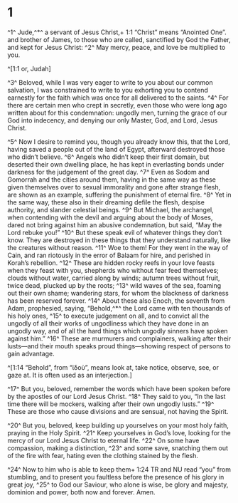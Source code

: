 # 1 
^1^ Jude,^*^ a servant of Jesus Christ,+ 1:1 “Christ” means “Anointed One”. and brother of James, to those who are called, sanctified by God the Father, and kept for Jesus Christ: ^2^ May mercy, peace, and love be multiplied to you. 

^[1:1 or, Judah]

^3^ Beloved, while I was very eager to write to you about our common salvation, I was constrained to write to you exhorting you to contend earnestly for the faith which was once for all delivered to the saints. ^4^ For there are certain men who crept in secretly, even those who were long ago written about for this condemnation: ungodly men, turning the grace of our God into indecency, and denying our only Master, God, and Lord, Jesus Christ. 

^5^ Now I desire to remind you, though you already know this, that the Lord, having saved a people out of the land of Egypt, afterward destroyed those who didn’t believe. ^6^ Angels who didn’t keep their first domain, but deserted their own dwelling place, he has kept in everlasting bonds under darkness for the judgement of the great day. ^7^ Even as Sodom and Gomorrah and the cities around them, having in the same way as these given themselves over to sexual immorality and gone after strange flesh, are shown as an example, suffering the punishment of eternal fire. ^8^ Yet in the same way, these also in their dreaming defile the flesh, despise authority, and slander celestial beings. ^9^ But Michael, the archangel, when contending with the devil and arguing about the body of Moses, dared not bring against him an abusive condemnation, but said, “May the Lord rebuke you!” ^10^ But these speak evil of whatever things they don’t know. They are destroyed in these things that they understand naturally, like the creatures without reason. ^11^ Woe to them! For they went in the way of Cain, and ran riotously in the error of Balaam for hire, and perished in Korah’s rebellion. ^12^ These are hidden rocky reefs in your love feasts when they feast with you, shepherds who without fear feed themselves; clouds without water, carried along by winds; autumn trees without fruit, twice dead, plucked up by the roots; ^13^ wild waves of the sea, foaming out their own shame; wandering stars, for whom the blackness of darkness has been reserved forever. ^14^ About these also Enoch, the seventh from Adam, prophesied, saying, “Behold,^*^ the Lord came with ten thousands of his holy ones, ^15^ to execute judgement on all, and to convict all the ungodly of all their works of ungodliness which they have done in an ungodly way, and of all the hard things which ungodly sinners have spoken against him.” ^16^ These are murmurers and complainers, walking after their lusts—and their mouth speaks proud things—showing respect of persons to gain advantage. 

^[1:14 “Behold”, from “ἰδοὺ”, means look at, take notice, observe, see, or gaze at. It is often used as an interjection.]

^17^ But you, beloved, remember the words which have been spoken before by the apostles of our Lord Jesus Christ. ^18^ They said to you, “In the last time there will be mockers, walking after their own ungodly lusts.” ^19^ These are those who cause divisions and are sensual, not having the Spirit. 

^20^ But you, beloved, keep building up yourselves on your most holy faith, praying in the Holy Spirit. ^21^ Keep yourselves in God’s love, looking for the mercy of our Lord Jesus Christ to eternal life. ^22^ On some have compassion, making a distinction, ^23^ and some save, snatching them out of the fire with fear, hating even the clothing stained by the flesh. 

^24^ Now to him who is able to keep them+ 1:24 TR and NU read “you” from stumbling, and to present you faultless before the presence of his glory in great joy, ^25^ to God our Saviour, who alone is wise, be glory and majesty, dominion and power, both now and forever. Amen. 